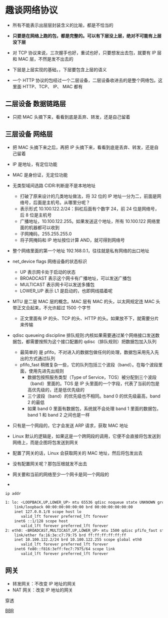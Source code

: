# 趣谈网络协议

* 所有不能表示出层层封装含义的比喻，都是不恰当的
* **只要是在网络上跑的包，都是完整的。可以有下层没上层，绝对不可能有上层没下层**
* 对 TCP 协议来说，三次握手也好，重试也好，只要想发出去包，就要有 IP 层和 MAC 层，不然是发不出去的
* 下层是上层实现的基础，，下层要包含上层的语义

* 一个 HTTP 协议的包经过一个二层设备，二层设备收进去的是整个网络包。这里面 HTTP、TCP、 IP、 MAC 都有

## 二层设备 数据链路层

* 只把 MAC 头摘下来，看看到底是丢弃、转发，还是自己留着

## 三层设备 网络层

* 把 MAC 头摘下来之后，再把 IP 头摘下来，看看到底是丢弃、转发，还是自己留着

* IP 是地址，有定位功能
* MAC 是身份证，无定位功能
* 无类型域间选路 CIDR:判断是不是本地地址
    - 打破了原来设计的几类地址做法，将 32 位的 IP 地址一分为二，前面是网络号，后面是主机号。从哪里分呢？
    - 表示形式 10.100.122.2/24：斜杠后面有个数字 24，前 24 位是网络号，后 8 位是主机号
    - 广播地址，10.100.122.255。如果发送这个地址，所有 10.100.122 网络里面的机器都可以收到
    - 子网掩码，255.255.255.0
    - 将子网掩码和 IP 地址按位计算 AND，就可得到网络号

* 整个网络里面的第一个地址 192.168.0.1，往往就是私有网络的出口地址

* net_device flags 网络设备的状态标识
    - UP 表示网卡处于启动的状态
    - BROADCAST 表示这个网卡有广播地址，可以发送广播包
    - MULTICAST 表示网卡可以发送多播包
    - LOWER_UP 表示 L1 是启动的，也即网线插着呢
* MTU 是二层 MAC 层的概念。MAC 层有 MAC 的头，以太网规定连 MAC 头带正文合起来，不允许超过 1500 个字节
    - 正文里面有 IP 的头、TCP 的头、HTTP 的头。如果放不下，就需要分片来传输
* qdisc queueing discipline 排队规则:内核如果需要通过某个网络接口发送数据包，都需要按照为这个接口配置的 qdisc（排队规则）把数据包加入队列
    - 最简单的 是 pfifo，不对进入的数据包做任何的处理，数据包采用先入先出的方式通过队列
    - pfifo_fast 稍微复杂一些，它的队列包括三个波段（band）。在每个波段里面，使用先进先出规则
        + 数据包按照服务类型（Type of Service，TOS）被分配到三个波段（band）里面的。TOS 是 IP 头里面的一个字段，代表了当前的包是高优先级的，还是低优先级的
        + 三个波段（band）的优先级也不相同。band 0 的优先级最高，band 2 的最低
        + 如果 band 0 里面有数据包，系统就不会处理 band 1 里面的数据包，band 1 和 band 2 之间也是一样

* 只有是一个网段的，它才会发送 ARP 请求，获取 MAC 地址
* Linux 默认的逻辑是，如果这是一个跨网段的调用，它便不会直接将包发送到网络上，而是企图将包发送到网关
* 配置了网关的话，Linux 会获取网关的 MAC 地址，然后将包发出去
* 没有配置网关呢？那包压根就发不出去
* 网关要和当前的网络至少一个网卡是同一个网段的
*

```sh
ip addr

1: lo: <LOOPBACK,UP,LOWER_UP> mtu 65536 qdisc noqueue state UNKNOWN group default
    link/loopback 00:00:00:00:00:00 brd 00:00:00:00:00:00
    inet 127.0.0.1/8 scope host lo
       valid_lft forever preferred_lft forever
    inet6 ::1/128 scope host
       valid_lft forever preferred_lft forever
2: eth0: <BROADCAST,MULTICAST,UP,LOWER_UP> mtu 1500 qdisc pfifo_fast state UP group default qlen 1000
    link/ether fa:16:3e:c7:79:75 brd ff:ff:ff:ff:ff:ff
    inet 10.100.122.2/24 brd 10.100.122.255 scope global eth0
       valid_lft forever preferred_lft forever
    inet6 fe80::f816:3eff:fec7:7975/64 scope link
       valid_lft forever preferred_lft forever
```


## 网关

* 转发网关：不改变 IP 地址的网关
* NAT 网关：改变 IP 地址的网关

穿透

[BBR](https://queue.acm.org/detail.cfm?id=3022184)
